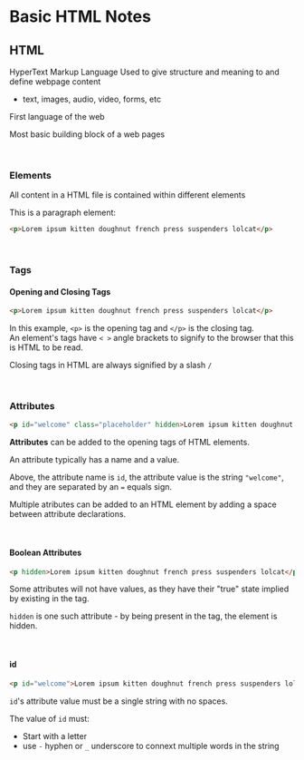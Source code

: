 # Basic HTML Notes

## HTML

HyperText Markup Language
Used to give structure and meaning to and define webpage content

* text, images, audio, video, forms, etc

First language of the web

Most basic building block of a web pages

<br>


### Elements

All content in a HTML file is contained within different elements

This is a paragraph element:
```html
<p>Lorem ipsum kitten doughnut french press suspenders lolcat</p>
```
<br>


### Tags

#### Opening and Closing Tags

```html
<p>Lorem ipsum kitten doughnut french press suspenders lolcat</p>
```

In this example, ```<p>``` is the opening tag and ```</p>``` is the closing tag.  
An element's tags have ```< >``` angle brackets to signify to the browser that this is HTML to be read.
  
Closing tags in HTML are always signified by a slash ```/```

<br>


### Attributes

```html
<p id="welcome" class="placeholder" hidden>Lorem ipsum kitten doughnut french press suspenders lolcat</p>
```

**Attributes** can be added to the opening tags of HTML elements. 

An attribute typically has a name and a value. 

Above, the attribute name is ```id```, the attribute value is the string ```"welcome"```, and they are separated by an ```=``` equals sign.

Multiple atributes can be added to an HTML element by adding a space between attribute declarations. 

<br>

#### Boolean Attributes
```html
<p hidden>Lorem ipsum kitten doughnut french press suspenders lolcat</p>
```

Some attributes will not have values, as they have their "true" state implied by existing in the tag. 

```hidden``` is one such attribute - by being present in the tag, the element is hidden.

<br>

#### id
```html
<p id="welcome">Lorem ipsum kitten doughnut french press suspenders lolcat</p>
```

```id```'s attribute value must be a single string with no spaces.

The value of ```id``` must:
* Start with a letter
* use ```-``` hyphen or ```_``` underscore to connext multiple words in the string

<br>

#### 


<br>
